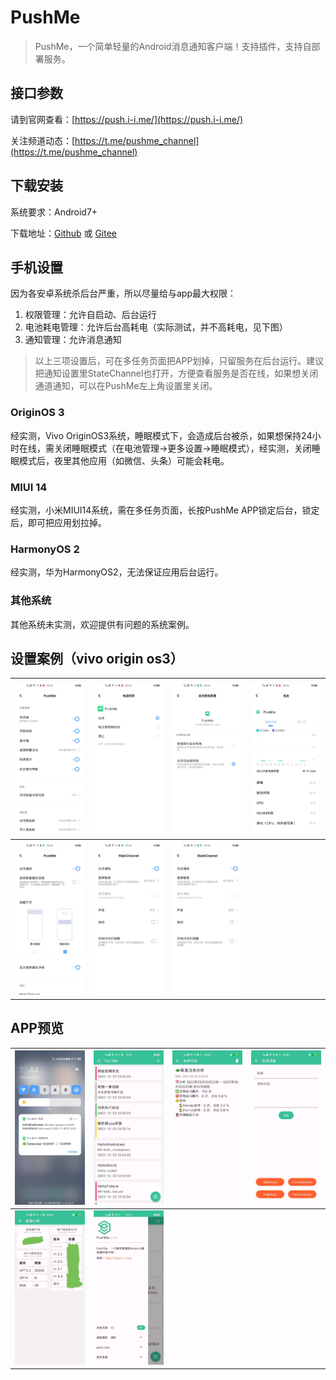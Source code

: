 # PushMe
> PushMe，一个简单轻量的Android消息通知客户端！支持插件，支持自部署服务。

## 接口参数

请到官网查看：[https://push.i-i.me/](https://push.i-i.me/)

关注频道动态：[https://t.me/pushme_channel](https://t.me/pushme_channel)

## 下载安装

系统要求：Android7+

下载地址：[Github](https://github.com/yafoo/pushme/releases/latest) 或 [Gitee](https://gitee.com/yafu/pushme/releases/latest)

## 手机设置

因为各安卓系统杀后台严重，所以尽量给与app最大权限：

1. 权限管理：允许自启动、后台运行
2. 电池耗电管理：允许后台高耗电（实际测试，并不高耗电，见下图）
3. 通知管理：允许消息通知

> 以上三项设置后，可在多任务页面把APP划掉，只留服务在后台运行。建议把通知设置里StateChannel也打开，方便查看服务是否在线，如果想关闭通道通知，可以在PushMe左上角设置里关闭。

### OriginOS 3
经实测，Vivo OriginOS3系统，睡眠模式下，会造成后台被杀，如果想保持24小时在线，需关闭睡眠模式（在电池管理->更多设置->睡眠模式），经实测，关闭睡眠模式后，夜里其他应用（如微信、头条）可能会耗电。

### MIUI 14
经实测，小米MIUI14系统，需在多任务页面，长按PushMe APP锁定后台，锁定后，即可把应用划拉掉。

### HarmonyOS 2
经实测，华为HarmonyOS2，无法保证应用后台运行。

### 其他系统
其他系统未实测，欢迎提供有问题的系统案例。

## 设置案例（vivo origin os3）

|![image](https://github.com/yafoo/pushme/blob/master/setting/quanxian.jpg)|![image](https://github.com/yafoo/pushme/blob/master/setting/quanxian2.jpg)|![image](https://github.com/yafoo/pushme/blob/master/setting/dianchi.jpg)|![image](https://github.com/yafoo/pushme/blob/master/setting/dianchi24.jpg)|
-|-|-|-
|![image](https://github.com/yafoo/pushme/blob/master/setting/tongzhi.jpg)|![image](https://github.com/yafoo/pushme/blob/master/setting/tongzhi2.jpg)|![image](https://github.com/yafoo/pushme/blob/master/setting/tongzhi3.jpg)||

## APP预览

|![image](https://github.com/yafoo/pushme/blob/master/img/notification.jpg)|![image](https://github.com/yafoo/pushme/blob/master/img/home.jpg)|![image](https://github.com/yafoo/pushme/blob/master/img/message.jpg)|![image](https://github.com/yafoo/pushme/blob/master/img/send.jpg)|
-|-|-|-
|![image](https://github.com/yafoo/pushme/blob/master/img/screen.jpg)|![image](https://github.com/yafoo/pushme/blob/master/img/setting.jpg)|||